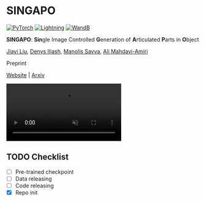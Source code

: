 # SINGAPO
<a href="https://pytorch.org/"><img alt="PyTorch" src="https://img.shields.io/badge/PyTorch-EE4C2C?style=for-the-badge&logo=pytorch&logoColor=white"></a>
<a href="https://pytorchlightning.ai/"><img alt="Lightning" src="https://img.shields.io/badge/Lightning-792DE4?style=for-the-badge&logo=lightning&logoColor=white"></a>
<a href="https://wandb.ai/site"><img alt="WandB" src="https://img.shields.io/badge/Weights_&_Biases-FFBE00?style=for-the-badge&logo=WeightsAndBiases&logoColor=white"></a>

**SINGAPO**: **Sin**gle Image Controlled **G**eneration of **A**rticulated **P**arts in **O**bject

[Jiayi Liu](https://sevenljy.github.io/), [Denys Iliash](), [Manolis Savva](https://msavva.github.io/), [Ali Mahdavi-Amiri](https://www.sfu.ca/~amahdavi/)

Preprint

[Website](https://3dlg-hcvc.github.io/singapo/) | [Arxiv](!) 

<video autoplay loop muted control>
  <source src="docs/static/videos/anim.mov" type="video/mp4">
  Your browser does not support the video tag.
</video>



## TODO Checklist
- [ ] Pre-trained checkpoint
- [ ] Data releasing
- [ ] Code releasing
- [x] Repo init